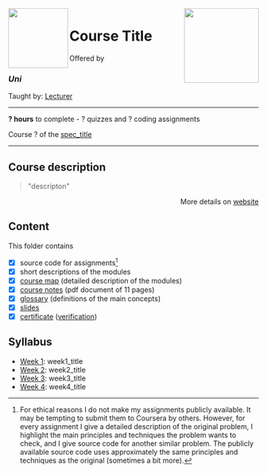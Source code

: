 <a href="course_homepage">
<img src="/img/course_logo" width="150" align="right">
</a>

<img src="uni_logo" width="120" height="120" align="left">

# Course Title

Offered by 
### *Uni*

Taught by: [Lecturer](lecturer_link)

---

**? hours** to complete - ? quizzes and ? coding assignments

Course ? of the [spec_title](../) 

---

## Course description

>"descripton"

<p align="right">More details on <a href="course_homepage">website</a></p>

## Content
This folder contains 
- [x] source code for assignments[^1]
- [x] short descriptions of the modules 
- [x] [course map](./Resources/Course-Map---Introduction-to-Software-Product-Management.pdf) (detailed description of the modules)
- [x] [course notes](./Resources/Course-Notes---Introduction-to-Software-Product-Management.pdf) (pdf document of 11 pages)
- [x] [glossary](./Resources/Glossary---Introduction-to-Software-Product-Management.pdf) (definitions of the main concepts)
- [x] [slides](./Slides) 
- [x] [certificate](./Certificate/Coursera_Certificate_Introduction_to_Software_Product_Management.pdf) ([verification](https://coursera.org/verify/BCTAZQGH5AHE))

## Syllabus
- [Week 1](./Week%201): week1_title
- [Week 2](./Week%202): week2_title
- [Week 3](./Week%203): week3_title
- [Week 4](./Week%204): week4_title
[^1]: For ethical reasons I do not make my assignments publicly available. It may be tempting to submit them to Coursera by others. However, for every assignment I give a detailed description of the original problem, I highlight the main principles and techniques the problem wants to check, and I give source code for another similar problem. The publicly available source code uses approximately the same principles and techniques as the original (sometimes a bit more). 
